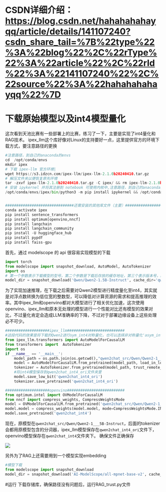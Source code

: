 # CSDN详细介绍：https://blog.csdn.net/hahahahahayqq/article/details/141107240?csdn_share_tail=%7B%22type%22%3A%22blog%22%2C%22rType%22%3A%22article%22%2C%22rId%22%3A%22141107240%22%2C%22source%22%3A%22hahahahahayqq%22%7D
# 下载原始模型以及int4模型量化
这次看到天池比赛有一些部署上的比赛，练习了一下，主要是实现了int4量化和RAG技术。
ipex_llm这个库好像对Linux的支持要好一点，这里提供官方的环境下载方式，要注意路径的更换

```python
#注意路径，到自己的anaconda的envs
cd  /opt/conda/envs 
mkdir ipex
# 下载 ipex-llm 官方环境|
wget https://s3.idzcn.com/ipex-llm/ipex-llm-2.1.0b20240410.tar.gz 
# 解压文件夹以便恢复原先环境
tar -zxvf ipex-llm-2.1.0b20240410.tar.gz -C ipex/ && rm ipex-llm-2.1.0b20240410.tar.gz
# 安装 ipykernel 并将其注册到 notebook 可使用内核中,注意路径，到自己的anaconda的ipex
/opt/conda/envs/ipex/bin/python3 -m pip install ipykernel && /opt/conda/envs/ipex/bin/python3 -m ipykernel install --name=ipex


###############################还需安装的其他库文件（主要）#####################################
conda activate ipex
pip install sentence_transformers
pip install optimum[openvino,nncf]
pip install langchain
pip install langchain_community
pip install -U huggingface_hub
pip install pypdf
pip install faiss-gpu

```

首先，通过 modelscope 的 api 很容易实现模型的下载


```python
import torch
from modelscope import snapshot_download, AutoModel, AutoTokenizer
import os
# 第一个参数表示下载模型的型号，第二个参数是下载后存放的缓存地址，第三个表示版本号，默认 master
model_dir = snapshot_download('Qwen/Qwen2-1.5B-Instruct', cache_dir='qwen2chat_src', revision='master')
```

为了实现加速推理，在下载之后需要对Qwen2模型进行精度量化至int4，其实就是对浮点数转换为低位宽的整数型，可以降低对计算资源的需求和提高推理的效率。其中ipex_llm和openvino都对大模型进行了相关优化加速，这次使用openvino、ipex_llm和原本无处理的模型进行一个性能对比还有模型的效果对比，不过量化肯定会造成LLM准确率的下降，不过对于部署边缘设备上这些处理必不可少。

```python
####################ipex_llm##########################
#这段代码的效果是将下载的Qwen2进行sym_int4对称量化，也可以选择非对称量化'asym_int4'
from ipex_llm.transformers import AutoModelForCausalLM
from transformers import  AutoTokenizer
import os
if __name__ == '__main__':
    model_path = os.path.join(os.getcwd(),"qwen2chat_src/Qwen/Qwen2-1___5B-Instruct")
    model = AutoModelForCausalLM.from_pretrained(model_path, load_in_low_bit='sym_int4', trust_remote_code=True)
    tokenizer = AutoTokenizer.from_pretrained(model_path, trust_remote_code=True)
    #将int4模型保存到qwen2chat_int4_ori文件夹里
    model.save_low_bit('qwen2chat_int4_ori')
    tokenizer.save_pretrained('qwen2chat_int4_ori')
```

```python
####################openvino##########################
from optimum.intel import OVModelForCausalLM
from nncf import compress_weights, CompressWeightsMode
model = OVModelForCausalLM.from_pretrained('qwen2chat_src/Qwen/Qwen2-1___5B-Instruct', export=True)
model.model = compress_weights(model.model, mode=CompressWeightsMode.INT4_SYM, group_size=128, ratio=0.8)
model.save_pretrained('qwen2chat_int4')
```
现在，原模型在`qwen2chat_src/Qwen/Qwen2-1___5B-Instruct`，后面的tokenizer会都用原模型包含的分词器，ipex_llm模型保存在`qwen2chat_int4_ori`文件下，openvino模型保存在`qwen2chat_int4`文件夹下。
确保文件正确保存

![](https://i-blog.csdnimg.cn/direct/1bffd07cfbf84223bcd48dbe62ddebde.png#pic_center)

另外为了RAG上还需要用到一个模型实现embedding

```python
#模型下载
from modelscope import snapshot_download
model_dir = snapshot_download('AI-ModelScope/all-mpnet-base-v2', cache_dir='sentence-transformers')
```


#运行
下载存储库，确保路径没有问题后，运行RAG_trust.py文件

